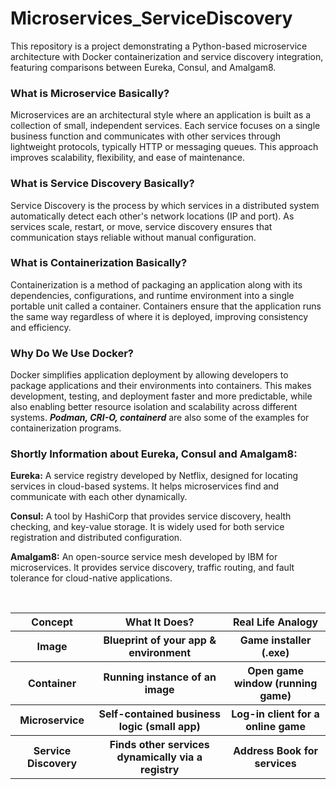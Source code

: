 # Microservices_ServiceDiscovery
This repository is a project demonstrating a Python-based microservice architecture with Docker containerization and service discovery integration, featuring comparisons between Eureka, Consul, and Amalgam8.

### What is Microservice Basically?
Microservices are an architectural style where an application is built as a collection of small, independent services. Each service focuses on a single business function and communicates with other services through lightweight protocols, typically HTTP or messaging queues. This approach improves scalability, flexibility, and ease of maintenance.

### What is Service Discovery Basically?
Service Discovery is the process by which services in a distributed system automatically detect each other's network locations (IP and port). As services scale, restart, or move, service discovery ensures that communication stays reliable without manual configuration.

### What is Containerization Basically?
Containerization is a method of packaging an application along with its dependencies, configurations, and runtime environment into a single portable unit called a container. Containers ensure that the application runs the same way regardless of where it is deployed, improving consistency and efficiency.

### Why Do We Use Docker?
Docker simplifies application deployment by allowing developers to package applications and their environments into containers. This makes development, testing, and deployment faster and more predictable, while also enabling better resource isolation and scalability across different systems. <b><i>Podman, CRI-O, containerd</b></i> are also some of the examples for containerization programs.

### Shortly Information about Eureka, Consul and Amalgam8:
<b>Eureka:</b> A service registry developed by Netflix, designed for locating services in cloud-based systems. It helps microservices find and communicate with each other dynamically.

<b>Consul:</b> A tool by HashiCorp that provides service discovery, health checking, and key-value storage. It is widely used for both service registration and distributed configuration.

<b>Amalgam8:</b> An open-source service mesh developed by IBM for microservices. It provides service discovery, traffic routing, and fault tolerance for cloud-native applications.

<br>

<table>
  <tr>
    <th>Concept </th>
    <th>What It Does? </th>
    <th>Real Life Analogy</th>
  </tr>
  <tr>
    <th>Image </th>
    <th>Blueprint of your app & environment </th>
    <th>Game installer (.exe)</th>
  </tr><tr>
    <th>Container </th>
    <th>Running instance of an image </th>
    <th>Open game window (running game)</th>
  </tr>
  <tr>
    <th>Microservice </th>
    <th>Self-contained business logic (small app) </th>
    <th>Log-in client for a online game</th>
  </tr><tr>
    <th>Service Discovery </th>
    <th>Finds other services dynamically via a registry </th>
    <th>Address Book for services</th>
  </tr>
</table>
